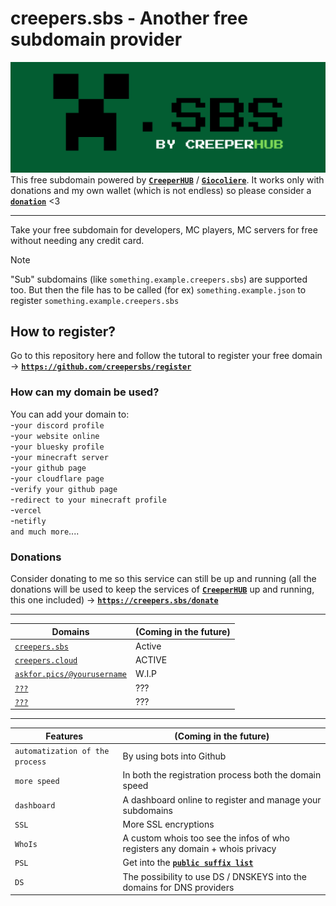 # creepers.sbs - Another free subdomain provider
[![Banner](https://raw.githubusercontent.com/creepersbs/.github/refs/heads/main/profile/mini-banner.png)](https://creepers.sbs)
This free subdomain powered by [**`CreeperHUB`**](https://creeperhub.net) / [**`Giocoliere`**](https://giocoliere.dev). It works only with donations and my own wallet (which is not endless) so please consider a [**`donation`**](#donations) <3

----------------------------------

Take your free subdomain for developers, MC players, MC servers for free without needing any credit card. 

> [!NOTE]
> "Sub" subdomains (like `something.example.creepers.sbs`) are supported too. But then the file has to be called (for ex) `something.example.json` to register `something.example.creepers.sbs`


## How to register?

Go to this repository here and follow the tutoral to register your free domain -> [**`https://github.com/creepersbs/register`**](https://github.com/creepersbs/register)

### How can my domain be used?

You can add your domain to: <br>
-`your discord profile` <br>
-`your website online` <br>
-`your bluesky profile` <br>
-`your minecraft server` <br>
-`your github page` <br>
-`your cloudflare page` <br>
-`verify your github page` <br>
-`redirect to your minecraft profile` <br>
-`vercel` <br>
-`netifly` <br>
`and much more`.... 

### Donations

Consider donating to me so this service can still be up and running (all the donations will be used to keep the services of [**`CreeperHUB`**](https://creeperhub.net) up and running, this one included) -> [**`https://creepers.sbs/donate`**](https://creepers.sbs/donate)

------------------------------------
| Domains | (Coming in the future) |
| ------------- | ------------- |
|  [`creepers.sbs`](https://creepers.sbs)  |  Active  |
|  [`creepers.cloud`](https://creepers.cloud)  |  ACTIVE  |
|  [`askfor.pics/@yourusername`](https://askfor.pics)  |  W.I.P  |
|  [`???`](https://creeperhub.net)  |  ???  |
|  [`???`](https://creeperhub.net)  |  ???  |


------------------------------------
| Features | (Coming in the future) |
| ------------- | ------------- |
|  `automatization of the process`  |  By using bots into Github  |
|  `more speed`  |  In both the registration process both the domain speed  |
|  `dashboard`  |  A dashboard online to register and manage your subdomains  |
|  `SSL`  |  More SSL encryptions  |
|  `WhoIs`  |  A custom whois too see the infos of who registers any domain + whois privacy  |
|  `PSL`  |  Get into the [**`public suffix list`**](https://publicsuffix.org/)  |
|  `DS`  |  The possibility to use DS / DNSKEYS into the domains for DNS providers |
